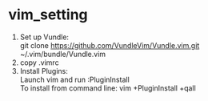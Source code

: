 # vim_setting  
1. Set up Vundle:  
git clone https://github.com/VundleVim/Vundle.vim.git ~/.vim/bundle/Vundle.vim  
2. copy .vimrc  
3. Install Plugins:  
Launch vim and run :PluginInstall  
To install from command line: vim +PluginInstall +qall  
